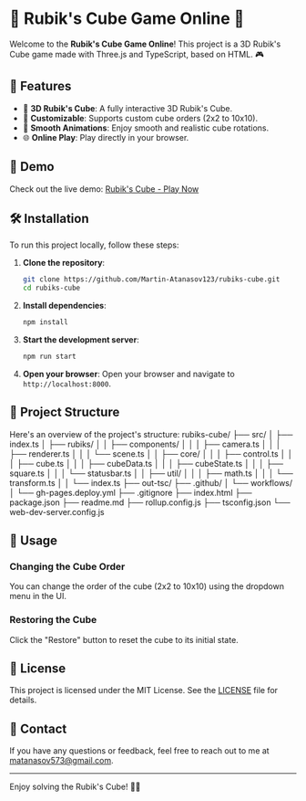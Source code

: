# 🧩 Rubik's Cube Game Online 🧩

Welcome to the **Rubik's Cube Game Online**! This project is a 3D Rubik's Cube game made with Three.js and TypeScript, based on HTML. 🎮

## 🌟 Features

- 🧩 **3D Rubik's Cube**: A fully interactive 3D Rubik's Cube.
- 🎨 **Customizable**: Supports custom cube orders (2x2 to 10x10).
- 🚀 **Smooth Animations**: Enjoy smooth and realistic cube rotations.
- 🌐 **Online Play**: Play directly in your browser.

## 📸 Demo

Check out the live demo: [Rubik's Cube - Play Now](https://martin-atanasov123.github.io/rubiks-cube-main/)

## 🛠️ Installation

To run this project locally, follow these steps:

1. **Clone the repository**:
    ```sh
    git clone https://github.com/Martin-Atanasov123/rubiks-cube.git
    cd rubiks-cube
    ```

2. **Install dependencies**:
    ```sh
    npm install
    ```

3. **Start the development server**:
    ```sh
    npm run start
    ```

4. **Open your browser**:
    Open your browser and navigate to `http://localhost:8000`.

## 📂 Project Structure

Here's an overview of the project's structure:
rubiks-cube/ ├── src/ │ ├── index.ts │ ├── rubiks/ │ │ ├── components/ │ │ │ ├── camera.ts │ │ │ ├── renderer.ts │ │ │ └── scene.ts │ │ ├── core/ │ │ │ ├── control.ts │ │ │ ├── cube.ts │ │ │ ├── cubeData.ts │ │ │ ├── cubeState.ts │ │ │ ├── square.ts │ │ │ └── statusbar.ts │ │ ├── util/ │ │ │ ├── math.ts │ │ │ └── transform.ts │ │ └── index.ts ├── out-tsc/ ├── .github/ │ └── workflows/ │ └── gh-pages.deploy.yml ├── .gitignore ├── index.html ├── package.json ├── readme.md ├── rollup.config.js ├── tsconfig.json └── web-dev-server.config.js


## 🚀 Usage

### Changing the Cube Order

You can change the order of the cube (2x2 to 10x10) using the dropdown menu in the UI.



### Restoring the Cube

Click the "Restore" button to reset the cube to its initial state.

## 📜 License

This project is licensed under the MIT License. See the [LICENSE](http://_vscodecontentref_/1) file for details.



## 📧 Contact

If you have any questions or feedback, feel free to reach out to me at [matanasov573@gmail.com](mailto:matanasov573@gmail.com).

---

Enjoy solving the Rubik's Cube! 🧩✨
